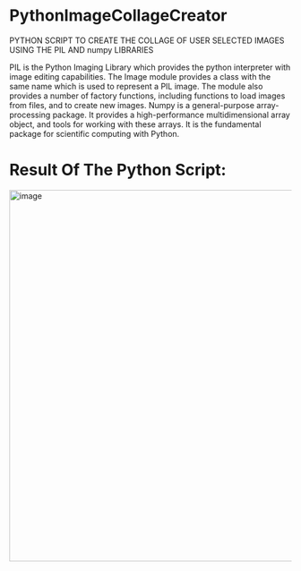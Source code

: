 # PythonImageCollageCreator
PYTHON SCRIPT TO CREATE THE COLLAGE OF USER SELECTED IMAGES USING THE PIL AND numpy LIBRARIES

PIL is the Python Imaging Library which provides the python interpreter with image editing capabilities. The Image module provides a class with the same name which is used to represent a PIL image. The module also provides a number of factory functions, including functions to load images from files, and to create new images. Numpy is a general-purpose array-processing package. It provides a high-performance multidimensional array object, and tools for working with these arrays. It is the fundamental package for scientific computing with Python.

# Result Of The Python Script:
<img width="664" alt="image" src="https://user-images.githubusercontent.com/46685919/133291225-1dd438d1-6775-4345-88fd-1e050f158e9a.png">
